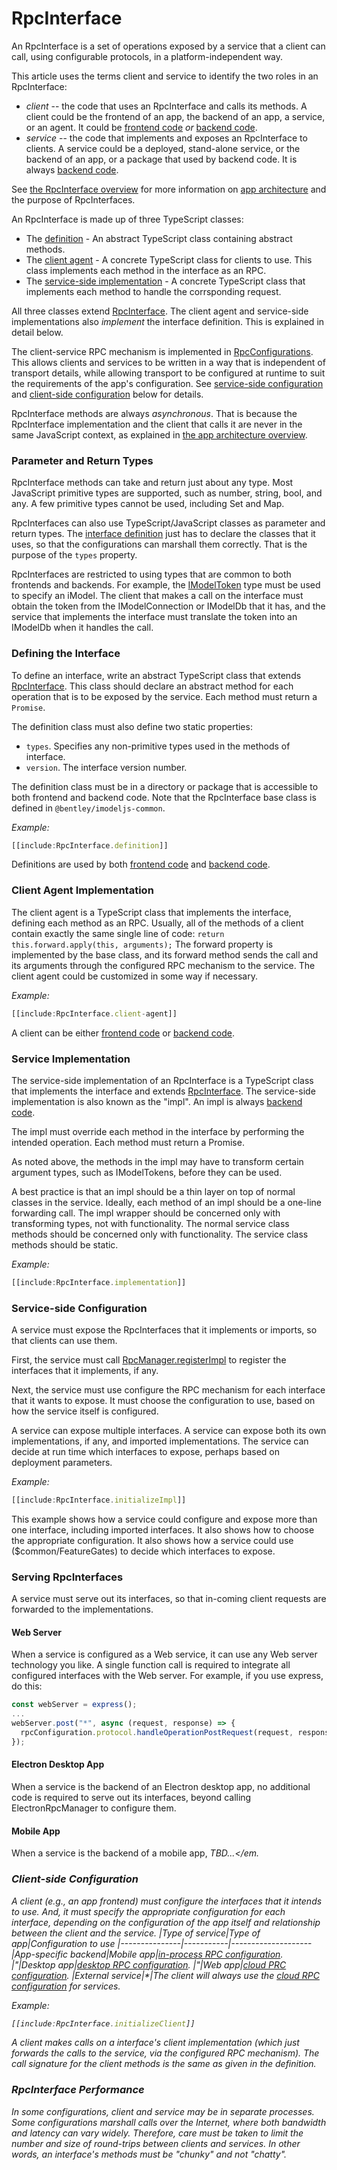 # RpcInterface

An RpcInterface is a set of operations exposed by a service that a client can call, using configurable protocols, in a platform-independent way.

This article uses the terms client and service to identify the two roles in an RpcInterface:
* *client* -- the code that uses an RpcInterface and calls its methods. A client could be the frontend of an app, the backend of an app, a service, or an agent. It could be [frontend code](./Glossary.md#frontend) *or* [backend code](./Glossary.md#backend).
* *service* -- the code that implements and exposes an RpcInterface to clients. A service could be a deployed, stand-alone service, or the backend of an app, or a package that used by backend code. It is always [backend code](./Glossary.md#backend).

See [the RpcInterface overview](../overview/App.md#rpcinterface) for more information on [app architecture](../overview/App.md) and the purpose of RpcInterfaces.

An RpcInterface is made up of three TypeScript classes:
* The [definition](#defining-the-interface) - An abstract TypeScript class containing abstract methods.
* The [client agent](#client-agent-implementation) - A concrete TypeScript class for clients to use. This class implements each method in the interface as an RPC.
* The [service-side implementation](#service-implementation) - A concrete TypeScript class that implements each method to handle the corrsponding request.

All three classes extend [RpcInterface]($common). The client agent and service-side implementations also *implement* the interface definition. This is explained in detail below.

The client-service RPC mechanism is implemented in [RpcConfigurations]($common). This allows clients and services to be written in a way that is independent of transport details, while allowing transport to be configured at runtime to suit the requirements of the app's configuration. See [service-side configuration](#service-side-configuration) and [client-side configuration](#client-side-configuration) below for details.

RpcInterface methods are always *asynchronous*. That is because the RpcInterface implementation and the client that calls it are never in the same JavaScript context, as explained in [the app architecture overview](../overview/App.md#interactive-apps).

### Parameter and Return Types

RpcInterface methods can take and return just about any type. Most JavaScript primitive types are supported, such as number, string, bool, and any. A few primitive types cannot be used, including Set and Map.

RpcInterfaces can also use TypeScript/JavaScript classes as parameter and return types. The [interface definition](#defining-the-interface) just has to declare the classes that it uses, so that the configurations can marshall them correctly. That is the purpose of the `types` property.

RpcInterfaces are restricted to using types that are common to both frontends and backends. For example, the [IModelToken]($common) type must be used to specify an iModel. The client that makes a call on the interface must obtain the token from the IModelConnection or IModelDb that it has, and the service that implements the interface must translate the token into an IModelDb when it handles the call.

### Defining the Interface

To define an interface, write an abstract TypeScript class that extends [RpcInterface]($common). This class should declare an abstract method for each operation that is to be exposed by the service. Each method must return a `Promise`.

The definition class must also define two static properties:
* `types`. Specifies any non-primitive types used in the methods of interface.
* `version`. The interface version number.

The definition class must be in a directory or package that is accessible to both frontend and backend code. Note that the RpcInterface base class is defined in `@bentley/imodeljs-common`.

*Example:*
```ts
[[include:RpcInterface.definition]]
```

Definitions are used by both [frontend code](./Glossary.md#frontend) and [backend code](./Glossary.md#backend).

### Client Agent Implementation

The client agent is a TypeScript class that implements the interface, defining each method as an RPC. Usually, all of the methods of a client contain exactly the same single line of code: `return this.forward.apply(this, arguments);` The forward property is implemented by the base class, and its forward method sends the call and its arguments through the configured RPC mechanism to the service. The client agent could be customized in some way if necessary.

*Example:*
```ts
[[include:RpcInterface.client-agent]]
```

A client can be either [frontend code](./Glossary.md#frontend) or [backend code](./Glossary.md#backend).

### Service Implementation

The service-side implementation of an RpcInterface is a TypeScript class that implements the interface and extends [RpcInterface]($common). The service-side implementation is also known as the "impl". An impl is always [backend code](./Glossary.md#backend).

The impl must override each method in the interface by performing the intended operation. Each method must return a Promise.

As noted above, the methods in the impl may have to transform certain argument types, such as IModelTokens, before they can be used.

A best practice is that an impl should be a thin layer on top of normal classes in the service. Ideally, each method of an impl should be a one-line forwarding call. The impl wrapper should be concerned only with transforming types, not with functionality. The normal service class methods should be concerned only with functionality. The service class methods should be static.

*Example:*
```ts
[[include:RpcInterface.implementation]]
```

### Service-side Configuration

A service must expose the RpcInterfaces that it implements or imports, so that clients can use them.

First, the service must call [RpcManager.registerImpl]($common) to register the interfaces that it implements, if any.

Next, the service must use configure the RPC mechanism for each interface that it wants to expose. It must choose the configuration to use, based on how the service itself is configured.

A service can expose multiple interfaces. A service can expose both its own implementations, if any, and imported implementations. The service can decide at run time which interfaces to expose, perhaps based on deployment parameters.

*Example:*
```ts
[[include:RpcInterface.initializeImpl]]
```
This example shows how a service could configure and expose more than one interface, including imported interfaces.
It also shows how to choose the appropriate configuration.
It also shows how a service could use ($common/FeatureGates) to decide which interfaces to expose.

### Serving RpcInterfaces

A service must serve out its interfaces, so that in-coming client requests are forwarded to the implementations.

#### Web Server

When a service is configured as a Web service, it can use any Web server technology you like. A single function call is required to integrate all configured interfaces with the Web server. For example, if you use express, do this:
```ts
const webServer = express();
...
webServer.post("*", async (request, response) => {
  rpcConfiguration.protocol.handleOperationPostRequest(request, response);
});
```

#### Electron Desktop App

When a service is the backend of an Electron desktop app, no additional code is required to serve out its interfaces, beyond calling ElectronRpcManager to configure them.

#### Mobile App

When a service is the backend of a mobile app, <em>TBD...</em.

### Client-side Configuration

A client (e.g., an app frontend) must configure the interfaces that it intends to use. And, it must specify the appropriate configuration for each interface, depending on the configuration of the app itself and relationship between the client and the service.
|Type of service|Type of app|Configuration to use
|---------------|-----------|--------------------
|App-specific backend|Mobile app|[in-process RPC configuration](../overview/App.md#in-process-rpc-configuration).
|"|Desktop app|[desktop RPC configuration](../overview/App.md#desktop-rpc-configuration).
|"|Web app|[cloud PRC configuration](../overview/App.md#cloud-rpc-configuration).
|External service|*|The client will always use the [cloud RPC configuration](../overview/App.md#cloud-rpc-configuration) for services.

*Example:*
```ts
[[include:RpcInterface.initializeClient]]
```

A client makes calls on a interface's client implementation (which just forwards the calls to the service, via the configured RPC mechanism). The call signature for the client methods is the same as given in the definition.

### RpcInterface Performance

In some configurations, client and service may be in separate processes. Some configurations marshall calls over the Internet, where both bandwidth and latency can vary widely. Therefore, care must be taken to limit the number and size of round-trips between clients and services. In other words, an interface's methods must be "chunky" and not "chatty".
